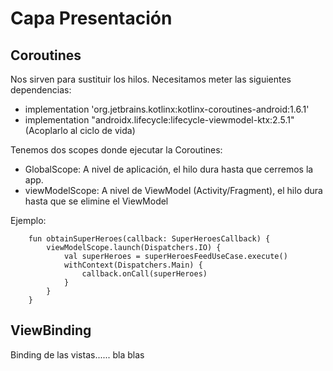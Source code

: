 # Capa Presentación

## Coroutines

Nos sirven para sustituir los hilos. Necesitamos meter las siguientes dependencias:

- implementation 'org.jetbrains.kotlinx:kotlinx-coroutines-android:1.6.1'
- implementation "androidx.lifecycle:lifecycle-viewmodel-ktx:2.5.1" (Acoplarlo al ciclo de vida)

Tenemos dos scopes donde ejecutar la Coroutines:

- GlobalScope: A nivel de aplicación, el hilo dura hasta que cerremos la app.
- viewModelScope: A nivel de ViewModel (Activity/Fragment), el hilo dura hasta que se elimine el
  ViewModel

Ejemplo:

```
    fun obtainSuperHeroes(callback: SuperHeroesCallback) {
        viewModelScope.launch(Dispatchers.IO) {
            val superHeroes = superHeroesFeedUseCase.execute()
            withContext(Dispatchers.Main) {
                callback.onCall(superHeroes)
            }
        }
    }
```
## ViewBinding

Binding de las vistas...... bla blas